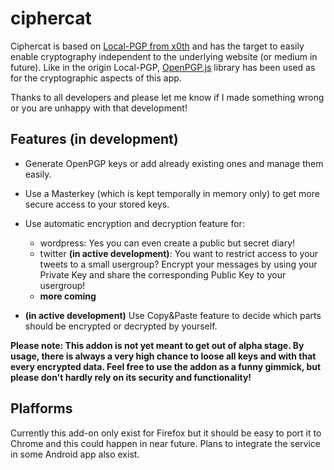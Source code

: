 # ciphercat

Ciphercat is based on [Local-PGP from x0th](https://github.com/x0th/Local-PGP) and has the target to easily enable cryptography independent to the underlying website (or medium in future).
Like in the origin Local-PGP, [OpenPGP.js](https://github.com/openpgpjs/openpgpjs) library has been used as for the cryptographic aspects of this app.

Thanks to all developers and please let me know if I made something wrong or you are unhappy with that development!

## Features (in development)

* Generate OpenPGP keys or add already existing ones and manage them easily.
* Use a Masterkey (which is kept temporally in memory only) to get more secure access to your stored keys.
* Use automatic encryption and decryption feature for:
	- wordpress: Yes you can even create a public but secret diary!
	- twitter **(in active development)**: You want to restrict access to your tweets to a small usergroup? Encrypt your messages by using your Private Key and share the corresponding Public Key to your usergroup!
	- **more coming**

* **(in active development)** Use Copy&Paste feature to decide which parts should be encrypted or decrypted by yourself.

**Please note: This addon is not yet meant to get out of alpha stage. By usage, there is always a very high chance to loose all keys and with that every encrypted data. Feel free to use the addon as a funny gimmick, but please don't hardly rely on its security and functionality!**

## Plafforms

Currently this add-on only exist for Firefox but it should be easy to port it to Chrome and this could happen in near future. Plans to integrate the service in some Android app also exist.